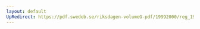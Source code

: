 ```yaml
---
layout: default
UpRedirect: https://pdf.swedeb.se/riksdagen-volumeG-pdf/19992000/reg_19992000/reg_19992000_0301.pdf
---
```

